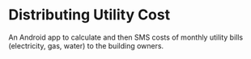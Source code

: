 # Distributing Utility Cost
An Android app to calculate and then SMS costs of monthly utility bills (electricity, gas, water) to the building owners.
